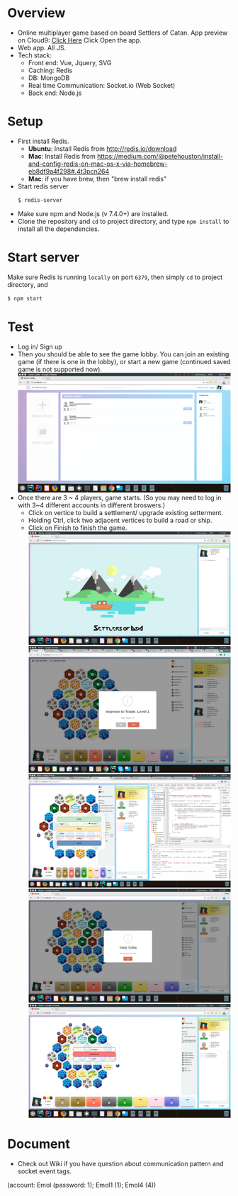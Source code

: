 # Overview
- Online multiplayer game based on board Settlers of Catan. App preview on Cloud9: [Click Here](https://soa-emolli.c9users.io/) Click Open the app.
- Web app. All JS.
- Tech stack: 
  - Front end: Vue, Jquery, SVG
  - Caching: Redis
  - DB: MongoDB
  - Real time Communication: Socket.io (Web Socket)
  - Back end: Node.js


# Setup
- First install Redis.
  - **Ubuntu**: Install Redis from http://redis.io/download
  - **Mac**: Install Redis from https://medium.com/@petehouston/install-and-config-redis-on-mac-os-x-via-homebrew-eb8df9a4f298#.4t3pcn264
  - **Mac**: if you have brew, then "brew install redis"
- Start redis server 
  ```sh
  $ redis-server
  ```
- Make sure npm and Node.js (v 7.4.0+) are installed. 
- Clone the repository and `cd` to project directory, and type `npm install` to install all the dependencies.


# Start server
Make sure Redis is running `locally` on port `6379`, then simply `cd` to project directory, and
```sh
$ npm start
```

# Test
- Log in/ Sign up
- Then you should be able to see the game lobby. You can join an existing game (if there is one in the lobby), or start a new game (continued saved game is not supported now).
![lobby](https://github.com/cherylyli/settlersOfAsia/blob/master/screenshots/Screenshot%20from%202018-02-07%2021-54-56.png)
- Once there are 3 ~ 4 players, game starts. (So you may need to log in with 3~4 different accounts in different broswers.)
  - Click on vertice to build a settlement/ upgrade existing setterment.
  - Holding Ctrl, click two adjacent vertices to build a road or ship.
  - Click on Finish to finish the game.
![waiting](https://github.com/cherylyli/settlersOfAsia/blob/master/screenshots/Screenshot%20from%202018-02-07%2021-55-26.png)
![p1](https://github.com/cherylyli/settlersOfAsia/blob/master/screenshots/Screenshot%20from%202017-04-04%2017-55-44.png)
![p2](https://github.com/cherylyli/settlersOfAsia/blob/master/screenshots/Screenshot%20from%202017-04-12%2009-29-28.png)
![p3](https://github.com/cherylyli/settlersOfAsia/blob/master/screenshots/Screenshot%20from%202018-02-07%2021-57-42.png)
![p4](https://github.com/cherylyli/settlersOfAsia/blob/master/screenshots/Screenshot%20from%202018-02-07%2021-58-00.png)
# Document
- Check out Wiki if you have question about communication pattern and socket event tags.


(account: Emol (password: 1); Emol1 (1); Emol4 (4))
